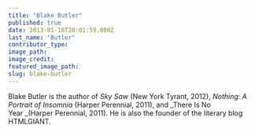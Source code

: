```yaml
---
title: "Blake Butler"
published: true
date: 2013-01-16T20:01:59.000Z
last_name: "Butler"
contributor_type:
image_path:
image_credit:
featured_image_path:
slug: blake-butler
---
```


Blake Butler is the author of _Sky Saw_ (New York Tyrant, 2012), _Nothing: A Portrait of Insomnia_ (Harper Perennial, 2011), and _There Is No Year _(Harper Perennial, 2011). He is also the founder of the literary blog HTMLGIANT. 

